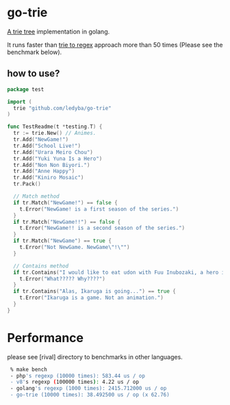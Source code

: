 # go-trie

[A trie tree](https://en.wikipedia.org/wiki/Trie) implementation in golang.

It runs faster than [trie to regex]() approach more than 50 times (Please see the benchmark below).

## how to use?

```go
package test

import (
  trie "github.com/ledyba/go-trie"
)

func TestReadme(t *testing.T) {
  tr := trie.New() // Animes.
  tr.Add("NewGame!")
  tr.Add("School Live!")
  tr.Add("Urara Meiro Chou")
  tr.Add("Yuki Yuna Is a Hero")
  tr.Add("Non Non Biyori.")
  tr.Add("Anne Happy")
  tr.Add("Kiniro Mosaic")
  tr.Pack()

  // Match method
  if tr.Match("NewGame!") == false {
    t.Error("NewGame! is a first season of the series.")
  }
  if tr.Match("NewGame!!") == false {
    t.Error("NewGame!! is a second season of the series.")
  }
  if tr.Match("NewGame") == true {
    t.Error("Not NewGame. NewGame\"!\"")
  }

  // Contains method
  if tr.Contains("I would like to eat udon with Fuu Inubozaki, a hero in \"Yuki Yuna Is a Hero\".") == false {
    t.Error("What????? Why????")
  }
  if tr.Contains("Alas, Ikaruga is going...") == true {
    t.Error("Ikaruga is a game. Not an animation.")
  }
}
```

# Performance

please see [rival] directory to benchmarks in other languages.

```bash
 % make bench
 - php's regexp (10000 times): 583.44 us / op
 - v8's regexp (100000 times): 4.22 us / op
 - golang's regexp (1000 times): 2415.712000 us / op
 - go-trie (10000 times): 38.492500 us / op (x 62.76)

```